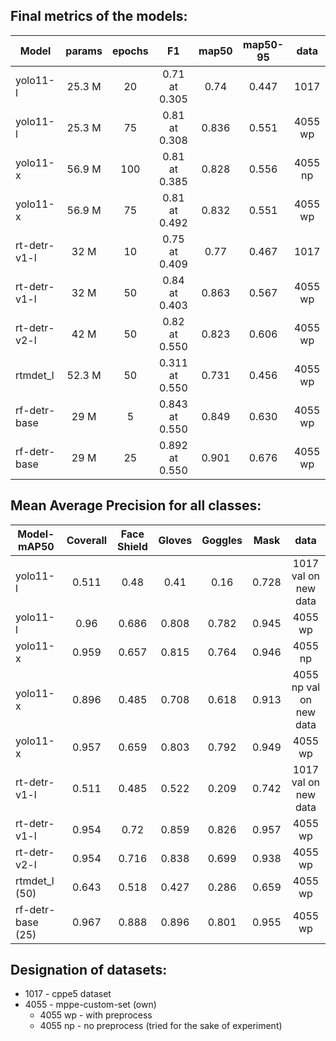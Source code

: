 ## Final metrics of the models:

Model | params | epochs | F1 | map50 | map50-95 | data |
--- |:---:|:---:|:---:|:---:|:---:|:---:|
yolo11-l | 25.3 M | 20 | 0.71 at 0.305 | 0.74 | 0.447 | 1017
yolo11-l | 25.3 M | 75 | 0.81 at 0.308 | 0.836 | 0.551 | 4055 wp
yolo11-x | 56.9 M | 100 | 0.81 at 0.385 | 0.828 | 0.556 | 4055 np
yolo11-x | 56.9 M | 75 | 0.81 at 0.492 | 0.832 | 0.551 | 4055 wp
rt-detr-v1-l | 32 М | 10 | 0.75 at 0.409 | 0.77 | 0.467 | 1017
rt-detr-v1-l | 32 М | 50 | 0.84 at 0.403 | 0.863 | 0.567 | 4055 wp
rt-detr-v2-l | 42 М | 50 | 0.82 at 0.550 | 0.823 | 0.606 | 4055 wp
rtmdet_l | 52.3 М | 50 | 0.311 at 0.550 | 0.731 | 0.456 | 4055 wp
rf-detr-base | 29 M | 5 | 0.843 at 0.550 | 0.849 | 0.630 | 4055 wp
rf-detr-base | 29 M | 25 | 0.892 at 0.550 | 0.901 | 0.676 | 4055 wp

## Mean Average Precision for all classes:

Model-mAP50 | Coverall | Face Shield | Gloves | Goggles | Mask | data |
--- |:---:|:---:|:---:|:---:|:---:|:---:|
yolo11-l | 0.511 | 0.48 | 0.41 | 0.16 | 0.728 | 1017 val on new data
yolo11-l | 0.96 | 0.686 | 0.808 | 0.782 | 0.945 | 4055 wp
yolo11-x | 0.959 | 0.657 | 0.815 | 0.764 | 0.946 | 4055 np
yolo11-x | 0.896 | 0.485 | 0.708 | 0.618 | 0.913 | 4055 np val on new data
yolo11-x | 0.957 | 0.659 | 0.803 | 0.792 | 0.949 | 4055 wp
rt-detr-v1-l | 0.511 | 0.485 | 0.522 | 0.209 | 0.742 | 1017 val on new data
rt-detr-v1-l | 0.954 | 0.72 | 0.859 | 0.826 | 0.957 | 4055 wp
rt-detr-v2-l |0.954 | 0.716 | 0.838 | 0.699 | 0.938 | 4055 wp
rtmdet_l (50) | 0.643 | 0.518 | 0.427 | 0.286 | 0.659 | 4055 wp
rf-detr-base (25) | 0.967 | 0.888 | 0.896 | 0.801 | 0.955 | 4055 wp


## Designation of datasets:
* 1017 - cppe5 dataset
* 4055 - mppe-custom-set (own)
    * 4055 wp - with preprocess
    * 4055 np - no preprocess (tried for the sake of experiment)
